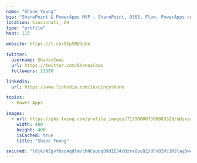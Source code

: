 ```yaml
---
name: "Shane Young"
bio: "SharePoint & PowerApps MVP - SharePoint, O365, Flow, PowerApps consulting? @PowerApps911 | Pure Snark? You found it."
location: Cincinnati, OH
type: "profile"
heat: 115

website: https://t.co/91p5BQ3pUe

twitter:
  username: ShanesCows
  url: https://twitter.com/ShanesCows
  followers: 13380

linkedin:
  url: https://www.linkedin.com/in/cincyshane

topics:
  - Power Apps

images:
  - url: https://pbs.twimg.com/profile_images/713100007398883329/qUzvsvQ3_400x400.jpg
    width: 400
    height: 400
    isCached: true
    title: "Shane Young"

secured: "ldjk/NZgvfbsq4qdlm/chNCuuoq89dIE34c0zre8pc8Z/dPx02Vc1MJlayBw49Nhwe1BSu4jEQex4Mj2BClrWYxo9mO3Ctbo4pNVnnmuun8KBhHhVGgZdEFwdxBngh/UdkLKE70NfHaedOxP/A6Fv3yNmwJYTuJvKWpzpiNhEnpRDkgK66+bBGgNc+b5L3+Yax3ITtEDSfkeOx5FGJ+l4lF+mGCJwsfoUk34Y6GQELeZstyyQ8pTtvu3p6FQSuuGZ9aq0td28fkPXMWXHSvqeF5Zkad32qybL7zWiBsv24YDb/szTNt0vvuuGBQ1RhfA5rkhiuuycyX0gtZOpS0xzS7reJvpg0/myKDnf9EaUtbMG77v72SJaOPwhqqjP+LrPvz7EYHgBqOWLfnmpvoEAhRgByZSZOD9ZyG/WrwBnRc=;2JZRjj45NklGuHZBoaGHRw=="
---
```


